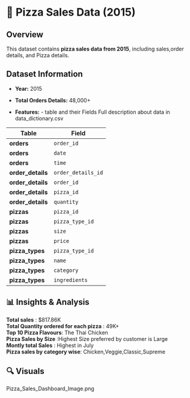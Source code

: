 # 🍕 Pizza Sales Data (2015)

##  Overview
This dataset contains **pizza sales data from 2015**, including sales,order details, and Pizza details. 


## Dataset Information
- **Year:** 2015  
- **Total Orders Details:** 48,000+  

- **Features:** - table and their Fields 
Full description about data in data_dictionary.csv

| Table             | Field               |
|-------------------|--------------------|
| **orders**        | `order_id`      |
| **orders**        | `date`          |
| **orders**        | `time`          |
| **order_details** | `order_details_id` |
| **order_details** | `order_id`      |
| **order_details** | `pizza_id`      |
| **order_details** | `quantity`      |
| **pizzas**        | `pizza_id`      |
| **pizzas**        | `pizza_type_id` |
| **pizzas**        | `size`          |
| **pizzas**        | `price`         |
| **pizza_types**   | `pizza_type_id` |
| **pizza_types**   | `name`          |
| **pizza_types**   | `category`      |
| **pizza_types**   | `ingredients`   |



## 📊 Insights & Analysis

**Total sales** : $817.86K <br>
**Total Quantity ordered for each pizza** : 49K+ <br>
**Top 10 Pizza Flavours**: The Thai Chicken  <br>
**Pizza Sales by Size**  :Highest Size preferred by customer is Large <br>
**Montly total Sales** : Highest in July  <br>
**Pizza sales by category wise**: Chicken,Veggie,Classic,Supreme <br>

## 🔍 Visuals 
Pizza_Sales_Dashboard_Image.png
